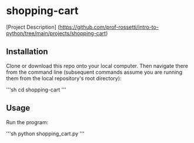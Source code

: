 # shopping-cart

[Project Description]
(https://github.com/prof-rossetti/intro-to-python/tree/main/projects/shopping-cart)

## Installation
Clone or download this repo onto your local computer.
Then navigate there from the command line (subsequent commands assume you are running them from the local repository's root directory):

'''sh
cd shopping-cart
'''

## Usage

Run the program:

'''sh
python shopping_cart.py
'''
